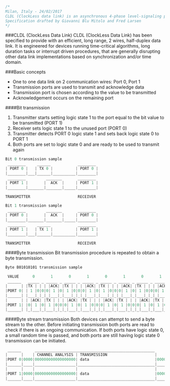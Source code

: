 ```cpp
/*
Milan, Italy - 24/02/2017
CLDL (ClockLess data link) is an asynchronous 4-phase level-signaling protocol.
Specification drafted by Giovanni Blu Mitolo and Fred Larsen
*/
```
###CLDL (ClockLess Data Link)
CLDL (ClockLess Data Link) has been specified to provide with an efficient, long range, 2 wires, half-duplex data link. It is engineered for devices running time-critical algorithms, long duration tasks or interrupt driven procedures, that are generally disrupting other data link implementations based on synchronization and/or time domain.

###Basic concepts
* One to one data link on 2 communication wires: Port 0, Port 1
* Transmission ports are used to transmit and acknowledge data
* Transmission port is chosen according to the value to be transmitted
* Acknowledgement occurs on the remaining port

####Bit transmission

1. Transmitter starts setting logic state 1 to the port equal to the bit value to be transmitted (PORT 1)
2. Receiver sets logic state 1 to the unused port (PORT 0)
3. Transmitter detects PORT 0 logic state 1 and sets back logic state 0 to PORT 1
4. Both ports are set to logic state 0 and are ready to be used to transmit again

```cpp
Bit 0 transmission sample   
 ________     ______            ________
| PORT 0 |   | TX 0 |          | PORT 0 |
|________|___|______|__________|________|
 ________         _______       ________
| PORT 1 |       |  ACK  |     | PORT 1 |
|________|_______|_______|_____|________|

TRANSMITTER                     RECEIVER

Bit 1 transmission sample
 ________         _______       ________
| PORT 0 |       |  ACK  |     | PORT 0 |
|________|_______|_______|_____|________|
 ________     ______            ________
| PORT 1 |   | TX 1 |          | PORT 1 |
|________|___|______|__________|________|

TRANSMITTER                     RECEIVER

```

####Byte transmission
Bit transmission procedure is repeated to obtain a byte transmission.

```cpp
Byte B01010101 transmission sample

 VALUE      0       1       0       1       0       1       0       1
 ______   _____ _ _____ _ _____ _ _____ _ _____ _ _____ _ _____ _ _____   ______
|      | |TX | | | |ACK| |TX | | | |ACK| |TX | | | |ACK| |TX | | | |ACK| |      |
|PORT 0| | 1 |0|0|0| 1 |0| 1 |0|0|0| 1 |0| 1 |0|0|0| 1 |0| 1 |0|0|0| 1 | |PORT 0|
|______| |___|_|_|_|___|_|___|_|_|_|___|_|___|_|_|_|___|_|___|_|_|_|___| |______|
|      | | |ACK| |TX | | | |ACK| |TX | | | |ACK| |TX | | | |ACK| |TX | | |      |
|PORT 1| |0| 1 |0| 1 |0|0|0| 1 |0| 1 |0|0|0| 1 |0| 1 |0|0|0| 1 |0| 1 |0| |PORT 1|
|______| |_|___|_|___|_|_|_|___|_|___|_|_|_|___|_|___|_|_|_|___|_|___|_| |______|
```

####Byte stream transmission
Both devices can attempt to send a byte stream to the other. Before initiating transmission both ports are read to check if there is an ongoing communication. If both ports have logic state 0, a small random time is passed, and both ports are still having logic state 0 transmission can be initiated.  

```cpp
 ______      _____________________________________________________      ______
|      |    | CHANNEL ANALYSIS | TRANSMISSION                     |    |      |
|PORT 0|0000|000000000000000000| data                             |0000|PORT 0|
|______|____|__________________|__________________________________|____|______|
|      |    |                  |                                  |    |      |
|PORT 1|0000|000000000000000000| data                             |0000|PORT 1|
|______|____|__________________|__________________________________|____|______|
```

